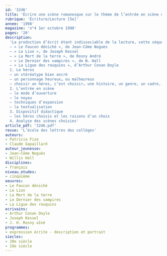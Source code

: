```yaml
---
id: '3246'
title: 'Écrire une scène romanesque sur le thème de l’entrée en scène du héros. Séquence'
rubrique: 'Écriture/Lecture [5e]'
annee: '1998'
magazine: 'n°4 1er octobre 1998'
pages: '20'
description: 
  'La production d’écrit étant indissociable de la lecture, cette séquence s’appuie sur l’étude d’un groupement de textes :
  – « Le Faucon déniché », de Jean-Côme Noguès
  – « Le Lion », de Joseph Kessel
  – « La Mort de la terre », de Rosny André
  – « Le Dernier des vampires », de W. Hall
  – « La Ligue des rouquins », d’Arthur Conan Doyle
  1. Le héros
  – un stéréotype bien ancré
  – un personnage heureux… ou malheureux
  – choisir un héros, c’est choisir… une histoire, un genre, un cadre, une époque, une perspective, un regard…
  2. L’entrée en scène
  – le mode d’ouverture
  – le noyau
  – techniques d’expansion
  – la textualisation
  3. Dispositif didactique
  – les héros choisis et les raisons d’un choix
  4. Analyse des scènes choisies'
article_pdf: '3246.pdf'
revue: 'L’école des lettres des collèges'
auteurs:
- Patricia Fize
- Claude Gapaillard
auteur_jeunesse:
- Jean-Côme Noguès
- Willis Hall
disciplines:
- français
niveau_etudes:
- cinquième
oeuvres:
- Le Faucon déniché
- Le Lion
- La Mort de la terre
- Le Dernier des vampires
- La Ligue des rouquins
ecrivains:
- Arthur Conan Doyle
- Joseph Kessel
- J. H. Rosny aîné
programmes:
- expression écrite - description et portrait
siecles:
- 20e siècle
- 19e siècle
---
```

